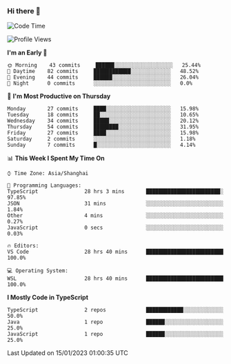 ### Hi there 👋

<!--
**waynelwz/waynelwz** is a ✨ _special_ ✨ repository because its `README.md` (this file) appears on your GitHub profile.

Here are some ideas to get you started:

- 🔭 I’m currently working on ...
- 🌱 I’m currently learning ...
- 👯 I’m looking to collaborate on ...
- 🤔 I’m looking for help with ...
- 💬 Ask me about ...
- 📫 How to reach me: ...
- 😄 Pronouns: ...
- ⚡ Fun fact: ...
-->

<!--START_SECTION:waka-->
![Code Time](http://img.shields.io/badge/Code%20Time-948%20hrs%2011%20mins-blue)

![Profile Views](http://img.shields.io/badge/Profile%20Views-0-blue)

**I'm an Early 🐤** 

```text
🌞 Morning    43 commits     ██████░░░░░░░░░░░░░░░░░░░   25.44% 
🌆 Daytime    82 commits     ████████████░░░░░░░░░░░░░   48.52% 
🌃 Evening    44 commits     ██████░░░░░░░░░░░░░░░░░░░   26.04% 
🌙 Night      0 commits      ░░░░░░░░░░░░░░░░░░░░░░░░░   0.0%

```
📅 **I'm Most Productive on Thursday** 

```text
Monday       27 commits     ████░░░░░░░░░░░░░░░░░░░░░   15.98% 
Tuesday      18 commits     ██░░░░░░░░░░░░░░░░░░░░░░░   10.65% 
Wednesday    34 commits     █████░░░░░░░░░░░░░░░░░░░░   20.12% 
Thursday     54 commits     ████████░░░░░░░░░░░░░░░░░   31.95% 
Friday       27 commits     ████░░░░░░░░░░░░░░░░░░░░░   15.98% 
Saturday     2 commits      ░░░░░░░░░░░░░░░░░░░░░░░░░   1.18% 
Sunday       7 commits      █░░░░░░░░░░░░░░░░░░░░░░░░   4.14%

```


📊 **This Week I Spent My Time On** 

```text
⌚︎ Time Zone: Asia/Shanghai

💬 Programming Languages: 
TypeScript               28 hrs 3 mins       ████████████████████████░   97.85% 
JSON                     31 mins             ░░░░░░░░░░░░░░░░░░░░░░░░░   1.84% 
Other                    4 mins              ░░░░░░░░░░░░░░░░░░░░░░░░░   0.27% 
JavaScript               0 secs              ░░░░░░░░░░░░░░░░░░░░░░░░░   0.03%

🔥 Editors: 
VS Code                  28 hrs 40 mins      █████████████████████████   100.0%

💻 Operating System: 
WSL                      28 hrs 40 mins      █████████████████████████   100.0%

```

**I Mostly Code in TypeScript** 

```text
TypeScript               2 repos             ████████████░░░░░░░░░░░░░   50.0% 
Java                     1 repo              ██████░░░░░░░░░░░░░░░░░░░   25.0% 
JavaScript               1 repo              ██████░░░░░░░░░░░░░░░░░░░   25.0%

```



 Last Updated on 15/01/2023 01:00:35 UTC
<!--END_SECTION:waka-->
